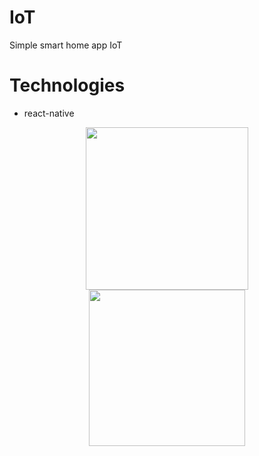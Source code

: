 # IoT
<p>Simple smart home app IoT</p>
<h1>Technologies</h1>

- react-native
<p align="center">
<img src="https://user-images.githubusercontent.com/62262900/114784600-c06f7400-9d7b-11eb-9c49-918afb16645d.gif" width=260px></img>
<img src="https://user-images.githubusercontent.com/62262900/114785299-cca80100-9d7c-11eb-8f5b-2bc2c1a259d3.png" width=250px></img>
</p>
